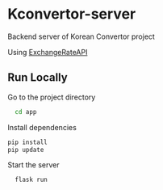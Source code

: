 
# Kconvertor-server

Backend server of Korean Convertor project

Using [ExchangeRateAPI](https://www.exchangerate-api.com/)

## Run Locally
Go to the project directory

```bash
  cd app
```

Install dependencies

```bash
pip install
pip update
```

Start the server

```bash
  flask run
```